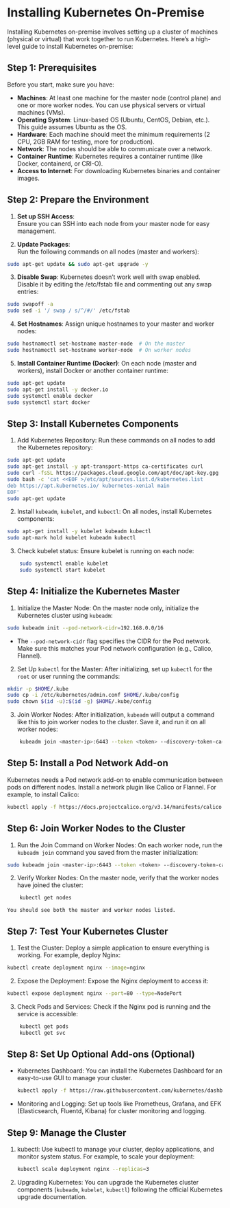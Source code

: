 # Installing Kubernetes On-Premise

Installing Kubernetes on-premise involves setting up a cluster of machines (physical or virtual) that work together to run Kubernetes. Here’s a high-level guide to install Kubernetes on-premise:

## Step 1: Prerequisites
Before you start, make sure you have:

- **Machines**: At least one machine for the master node (control plane) and one or more worker nodes. You can use physical servers or virtual machines (VMs).
- **Operating System**: Linux-based OS (Ubuntu, CentOS, Debian, etc.). This guide assumes Ubuntu as the OS.
- **Hardware**: Each machine should meet the minimum requirements (2 CPU, 2GB RAM for testing, more for production).
- **Network**: The nodes should be able to communicate over a network.
- **Container Runtime**: Kubernetes requires a container runtime (like Docker, containerd, or CRI-O).
- **Access to Internet**: For downloading Kubernetes binaries and container images.

## Step 2: Prepare the Environment

1. **Set up SSH Access**:  
   Ensure you can SSH into each node from your master node for easy management.

2. **Update Packages**:  
   Run the following commands on all nodes (master and workers):

```bash
sudo apt-get update && sudo apt-get upgrade -y
```

3. **Disable Swap**:
   Kubernetes doesn’t work well with swap enabled. Disable it by editing the /etc/fstab file and commenting out any swap entries:

```bash
sudo swapoff -a
sudo sed -i '/ swap / s/^/#/' /etc/fstab
```

4. **Set Hostnames**:
   Assign unique hostnames to your master and worker nodes:

```bash
sudo hostnamectl set-hostname master-node  # On the master
sudo hostnamectl set-hostname worker-node  # On worker nodes
```

5. **Install Container Runtime (Docker)**:
On each node (master and workers), install Docker or another container runtime:

```bash
sudo apt-get update
sudo apt-get install -y docker.io
sudo systemctl enable docker
sudo systemctl start docker
```

## Step 3: Install Kubernetes Components

1. Add Kubernetes Repository:
    Run these commands on all nodes to add the Kubernetes repository:

```bash
sudo apt-get update
sudo apt-get install -y apt-transport-https ca-certificates curl
sudo curl -fsSL https://packages.cloud.google.com/apt/doc/apt-key.gpg | sudo apt-key add -
sudo bash -c 'cat <<EOF >/etc/apt/sources.list.d/kubernetes.list
deb https://apt.kubernetes.io/ kubernetes-xenial main
EOF'
sudo apt-get update
```

2. Install `kubeadm`, `kubelet`, and `kubectl`:
On all nodes, install Kubernetes components:

```bash
sudo apt-get install -y kubelet kubeadm kubectl
sudo apt-mark hold kubelet kubeadm kubectl
```

3. Check kubelet status:
Ensure kubelet is running on each node:

```bash
    sudo systemctl enable kubelet
    sudo systemctl start kubelet
```

## Step 4: Initialize the Kubernetes Master

1. Initialize the Master Node:
On the master node only, initialize the Kubernetes cluster using `kubeadm`:

```bash
sudo kubeadm init --pod-network-cidr=192.168.0.0/16
```

- The `--pod-network-cidr` flag specifies the CIDR for the Pod network. Make sure this matches your Pod network configuration (e.g., Calico, Flannel).

2. Set Up `kubectl` for the Master:
After initializing, set up `kubectl` for the `root` or user running the commands:

```bash
mkdir -p $HOME/.kube
sudo cp -i /etc/kubernetes/admin.conf $HOME/.kube/config
sudo chown $(id -u):$(id -g) $HOME/.kube/config
```

3. Join Worker Nodes:
After initialization, `kubeadm` will output a command like this to join worker nodes to the cluster. Save it, and run it on all worker nodes:

```bash
    kubeadm join <master-ip>:6443 --token <token> --discovery-token-ca-cert-hash sha256:<hash>
```

## Step 5: Install a Pod Network Add-on

Kubernetes needs a Pod network add-on to enable communication between pods on different nodes. Install a network plugin like Calico or Flannel. For example, to install Calico:

```bash
kubectl apply -f https://docs.projectcalico.org/v3.14/manifests/calico.yaml
```

## Step 6: Join Worker Nodes to the Cluster

1. Run the Join Command on Worker Nodes:
On each worker node, run the `kubeadm join` command you saved from the master initialization:

```bash
sudo kubeadm join <master-ip>:6443 --token <token> --discovery-token-ca-cert-hash sha256:<hash>
```

2. Verify Worker Nodes:
On the master node, verify that the worker nodes have joined the cluster:

```bash
    kubectl get nodes
```

    You should see both the master and worker nodes listed.

## Step 7: Test Your Kubernetes Cluster

1. Test the Cluster:
Deploy a simple application to ensure everything is working. For example, deploy Nginx:

```bash
kubectl create deployment nginx --image=nginx
```

2. Expose the Deployment:
Expose the Nginx deployment to access it:

```bash
kubectl expose deployment nginx --port=80 --type=NodePort
```

3. Check Pods and Services:
Check if the Nginx pod is running and the service is accessible:

```bash
    kubectl get pods
    kubectl get svc
```

## Step 8: Set Up Optional Add-ons (Optional)

- Kubernetes Dashboard: You can install the Kubernetes Dashboard for an easy-to-use GUI to manage your cluster.

    ```bash
    kubectl apply -f https://raw.githubusercontent.com/kubernetes/dashboard/v2.2.0/aio/deploy/recommended.yaml
    ```

- Monitoring and Logging: Set up tools like Prometheus, Grafana, and EFK (Elasticsearch, Fluentd, Kibana) for cluster monitoring and logging.

## Step 9: Manage the Cluster

1. kubectl: Use kubectl to manage your cluster, deploy applications, and monitor system status.
        For example, to scale your deployment:

    ```bash
    kubectl scale deployment nginx --replicas=3
    ```

2. Upgrading Kubernetes:
You can upgrade the Kubernetes cluster components (`kubeadm`, `kubelet`, `kubectl`) following the official Kubernetes upgrade documentation.